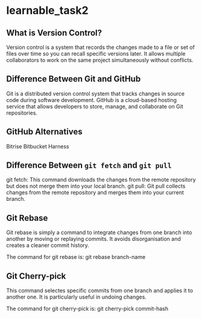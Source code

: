 # learnable_task2

## What is Version Control?
Version control is a system that records the changes made to a file or set of files over time so you can recall specific versions later. It allows multiple collaborators to work on the same project simultaneously without conflicts.

## Difference Between Git and GitHub
Git is a distributed version control system that tracks changes in source code during software development.
GitHub is a cloud-based hosting service that allows developers to store, manage, and collaborate on Git repositories.

## GitHub Alternatives
Bitrise
Bitbucket
Harness

## Difference Between `git fetch` and `git pull`
git fetch: This command downloads the changes from the remote repository but does not merge them into your local branch.
git pull: Git pull collects changes from the remote repository and merges them into your current branch.

## Git Rebase
Git rebase is simply a command to integrate changes from one branch into another by moving or replaying commits. It avoids disorganisation and creates a cleaner commit history.

The command for git rebase is: git rebase branch-name

## Git Cherry-pick
This command selectes specific commits from one branch and applies it to another one. It is particularly useful in undoing changes.

The command for git cherry-pick is: git cherry-pick commit-hash
